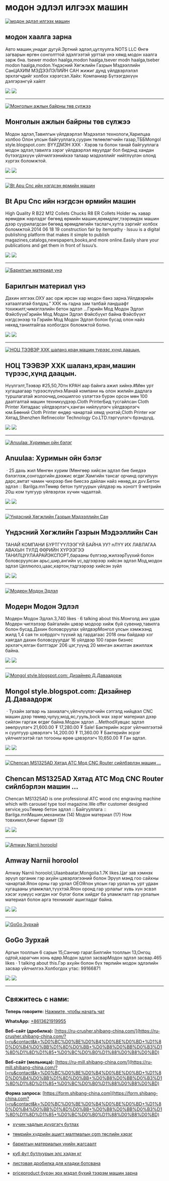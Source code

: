# модон эдлэл илгээх машин

<a href="https://swt.shibang-china.com/?l=ru&img&k=%D0%BC%D0%BE%D0%B4%D0%BE%D0%BD+%D1%8D%D0%B4%D0%BB%D1%8D%D0%BB+%D0%B8%D0%BB%D0%B3%D1%8D%D1%8D%D1%85+%D0%BC%D0%B0%D1%88%D0%B8%D0%BD" target="_blank">![модон эдлэл илгээх машин](http://static.shibang-china.com/all-800x300/331.jpg)</a>

## модон хаалга зарна
Авто машин,унадаг дугуй.Эртний эдлэл,цуглуулга.NOTS LLC Өнгө загварын өргөн сонголттой эдэлгээтэй урттай үнэ хямд модон хаалга зарж бна. tsewer modon haalga,modon haalga,tsever modn haalga,tseber modon haalga,modon.Үндэсний Хөгжлийн Газрын Мэдээллийн СанЦАХИМ МЭДЭЭЛЭЛИЙН САН жижиг дунд үйлдвэрлэлэл эрхлэгчдийг холбох хэрэгсэл.Хайх: Компаниар Бүтээгдэхүүн дэлгэрэнгүй хайлт


<a href="https://whatsapp.shibangsoft.com/WhatsApp.php" target="_blank" title="WhatsApp">![](http://static.shibang-china.com/icon/whatsapp.png)</a> <a href="https://swt.shibang-china.com/?l=ru&icon&k=%D0%BC%D0%BE%D0%B4%D0%BE%D0%BD+%D1%8D%D0%B4%D0%BB%D1%8D%D0%BB+%D0%B8%D0%BB%D0%B3%D1%8D%D1%8D%D1%85+%D0%BC%D0%B0%D1%88%D0%B8%D0%BD" target="_blank">![](http://static.shibang-china.com/icon/chat-ru.png)</a>

---

<a href="https://swt.shibang-china.com/?l=ru&img&k=%D0%BC%D0%BE%D0%B4%D0%BE%D0%BD+%D1%8D%D0%B4%D0%BB%D1%8D%D0%BB+%D0%B8%D0%BB%D0%B3%D1%8D%D1%8D%D1%85+%D0%BC%D0%B0%D1%88%D0%B8%D0%BD" target="_blank">![Монголын ажлын байрны төв сүлжээ](http://static.shibang-china.com/all-800x300/1087.jpg)</a>

## Монголын ажлын байрны төв сүлжээ
Модон эдлэл,Тавилгын үйлдвэрлэл Мэдээлэл технологи,Харилцаа холбоо Олон улсын байгууллага,суурин төлөөлөгчийн газар,ТББMongol style.blogspot.com: ВҮҮДМЭН ХХК&nbsp;&#0183;&#32;Хэрэв та болон танай байгууллага модон эдлэл,тавилга зэрэг үйлдвэрлэл явуулдаг бол бидэнд хандан бүтээгдэхүүн үйлчилгээнийхээ талаар мэдээллийг нийтлүүлэн олонд хүргэх боломжтой.


<a href="https://whatsapp.shibangsoft.com/WhatsApp.php" target="_blank" title="WhatsApp">![](http://static.shibang-china.com/icon/whatsapp.png)</a> <a href="https://swt.shibang-china.com/?l=ru&icon&k=%D0%BC%D0%BE%D0%B4%D0%BE%D0%BD+%D1%8D%D0%B4%D0%BB%D1%8D%D0%BB+%D0%B8%D0%BB%D0%B3%D1%8D%D1%8D%D1%85+%D0%BC%D0%B0%D1%88%D0%B8%D0%BD" target="_blank">![](http://static.shibang-china.com/icon/chat-ru.png)</a>

---

<a href="https://swt.shibang-china.com/?l=ru&img&k=%D0%BC%D0%BE%D0%B4%D0%BE%D0%BD+%D1%8D%D0%B4%D0%BB%D1%8D%D0%BB+%D0%B8%D0%BB%D0%B3%D1%8D%D1%8D%D1%85+%D0%BC%D0%B0%D1%88%D0%B8%D0%BD" target="_blank">![Bt Apu Cnc ийн нэгдсэн өрмийн машин](http://static.shibang-china.com/all-800x300/715.jpg)</a>

## Bt Apu Cnc ийн нэгдсэн өрмийн машин
High Quality R B22 M12 Collets Chucks R8 ER Collets Holder нь хавар өрөмдөж нэрлэдэг бөгөөд өрмийн машин,өрөмдлөг,тээрэмдэх машин дээр суурилагдсан бөгөөд өрөмдлөгийн таслагч,хутга зэргийг холбох боломжтой.2014 06 18 19 construction fair by itempathy&nbsp;&#0183;&#32;Issuu is a digital publishing platform that makes it simple to publish magazines,catalogs,newspapers,books,and more online.Easily share your publications and get them in front of Issuu’s.


<a href="https://whatsapp.shibangsoft.com/WhatsApp.php" target="_blank" title="WhatsApp">![](http://static.shibang-china.com/icon/whatsapp.png)</a> <a href="https://swt.shibang-china.com/?l=ru&icon&k=%D0%BC%D0%BE%D0%B4%D0%BE%D0%BD+%D1%8D%D0%B4%D0%BB%D1%8D%D0%BB+%D0%B8%D0%BB%D0%B3%D1%8D%D1%8D%D1%85+%D0%BC%D0%B0%D1%88%D0%B8%D0%BD" target="_blank">![](http://static.shibang-china.com/icon/chat-ru.png)</a>

---

<a href="https://swt.shibang-china.com/?l=ru&img&k=%D0%BC%D0%BE%D0%B4%D0%BE%D0%BD+%D1%8D%D0%B4%D0%BB%D1%8D%D0%BB+%D0%B8%D0%BB%D0%B3%D1%8D%D1%8D%D1%85+%D0%BC%D0%B0%D1%88%D0%B8%D0%BD" target="_blank">![Барилгын материал үнэ](http://static.shibang-china.com/all-800x300/1485.jpg)</a>

## Барилгын материал үнэ
Дахин илгээх.ОХУ аас орж ирсэн хар модон банз зарна.Уйлдвэрийн хатаалгатай бэлдэц.” ХХК нь гадна зам талбай ландшафт тохижилт,чимэглэлийн бетон эдлэл …Гэрийн Мод Модон Эдлэл ФэйсбүүкГэрийн Мод Модон Эдлэл Фэйсбүүкт байна Фэйсбүүкт нэгдсэнээр та Гэрийн Мод Модон Эдлэл болон бусад олон найз нөхөд,танилтайгаа холбогдох боломжтой болно.


<a href="https://whatsapp.shibangsoft.com/WhatsApp.php" target="_blank" title="WhatsApp">![](http://static.shibang-china.com/icon/whatsapp.png)</a> <a href="https://swt.shibang-china.com/?l=ru&icon&k=%D0%BC%D0%BE%D0%B4%D0%BE%D0%BD+%D1%8D%D0%B4%D0%BB%D1%8D%D0%BB+%D0%B8%D0%BB%D0%B3%D1%8D%D1%8D%D1%85+%D0%BC%D0%B0%D1%88%D0%B8%D0%BD" target="_blank">![](http://static.shibang-china.com/icon/chat-ru.png)</a>

---

<a href="https://swt.shibang-china.com/?l=ru&img&k=%D0%BC%D0%BE%D0%B4%D0%BE%D0%BD+%D1%8D%D0%B4%D0%BB%D1%8D%D0%BB+%D0%B8%D0%BB%D0%B3%D1%8D%D1%8D%D1%85+%D0%BC%D0%B0%D1%88%D0%B8%D0%BD" target="_blank">![НОЦ ТЭЭВЭР ХХК шаланз,кран,машин түрээс,хүнд даацын.](http://static.shibang-china.com/all-800x300/642.jpg)</a>

## НОЦ ТЭЭВЭР ХХК шаланз,кран,машин түрээс,хүнд даацын.
Нүүлгэлт,Тээвэр #25,50,70тн КРАН аар байнга ажил хийнэ.#Мөн урт хугацаагаар түрээслүүлнэ.Манай компани нь олон жилийн дадлага туршлагатай жолоочид,оношилгоо үзлэгтээ бүрэн орсон мөн 100 даатгалтай машин техникүүдээр.Cloth PrinterБид тусгайлсан Cloth Printer Хятадаас үйлдвэрлэгч,ханган нийлүүлэгч үйлдвэрлэгч юм.Бөөний Cloth Printer өндөр чанартай хямд үнэтэй,Cloth Printer нэг Хятад,Shenzhen Refinecolor Technology Co.LTD.тэргүүлэгч брэндүүд.


<a href="https://whatsapp.shibangsoft.com/WhatsApp.php" target="_blank" title="WhatsApp">![](http://static.shibang-china.com/icon/whatsapp.png)</a> <a href="https://swt.shibang-china.com/?l=ru&icon&k=%D0%BC%D0%BE%D0%B4%D0%BE%D0%BD+%D1%8D%D0%B4%D0%BB%D1%8D%D0%BB+%D0%B8%D0%BB%D0%B3%D1%8D%D1%8D%D1%85+%D0%BC%D0%B0%D1%88%D0%B8%D0%BD" target="_blank">![](http://static.shibang-china.com/icon/chat-ru.png)</a>

---

<a href="https://swt.shibang-china.com/?l=ru&img&k=%D0%BC%D0%BE%D0%B4%D0%BE%D0%BD+%D1%8D%D0%B4%D0%BB%D1%8D%D0%BB+%D0%B8%D0%BB%D0%B3%D1%8D%D1%8D%D1%85+%D0%BC%D0%B0%D1%88%D0%B8%D0%BD" target="_blank">![Anuulaa: Хуримын ойн бэлэг](http://static.shibang-china.com/all-800x300/1030.jpg)</a>

## Anuulaa: Хуримын ойн бэлэг
&nbsp;&#0183;&#32;25 дахь жил Мөнгөн хурим (Мөнгөөр хийсэн эдлэл бие биедээ бэлэглэж,сонгодогийн дээжис өгдөг.Хамгийн тансаг орчинд оргилуун дарс,амтат чамин чихрээр бие биесээ дайлан найз нөхөд,ах дvv.Бетон эдлэл :: Barilga.mnТөмөр бетон тулгуурын үйлдвэр нь хоногт 9 метрийн 20ш ком тулгуур үйлвэрлэх хүчин чадалтай.


<a href="https://whatsapp.shibangsoft.com/WhatsApp.php" target="_blank" title="WhatsApp">![](http://static.shibang-china.com/icon/whatsapp.png)</a> <a href="https://swt.shibang-china.com/?l=ru&icon&k=%D0%BC%D0%BE%D0%B4%D0%BE%D0%BD+%D1%8D%D0%B4%D0%BB%D1%8D%D0%BB+%D0%B8%D0%BB%D0%B3%D1%8D%D1%8D%D1%85+%D0%BC%D0%B0%D1%88%D0%B8%D0%BD" target="_blank">![](http://static.shibang-china.com/icon/chat-ru.png)</a>

---

<a href="https://swt.shibang-china.com/?l=ru&img&k=%D0%BC%D0%BE%D0%B4%D0%BE%D0%BD+%D1%8D%D0%B4%D0%BB%D1%8D%D0%BB+%D0%B8%D0%BB%D0%B3%D1%8D%D1%8D%D1%85+%D0%BC%D0%B0%D1%88%D0%B8%D0%BD" target="_blank">![Үндэсний Хөгжлийн Газрын Мэдээллийн Сан](http://static.shibang-china.com/all-800x300/201.jpg)</a>

## Үндэсний Хөгжлийн Газрын Мэдээллийн Сан
ТАНАЙ КОМПАНИ БҮРТГҮҮЛЭЭГҮЙ БАЙНА УУ? nЛҮҮ ИХ ЛАВЛАГАА АВАХЫН ТУЛД ӨӨРИЙН ХҮРЭЭГЭЭ ТАНИЛЦУУЛААРАЙЭКСПОРТ,барааны бүлгээр,жилээрТүүхий болон боловсруулсан арьс,шир,ангийн үс,эдгээрээр хийсэн эдлэл Мод,модон эдлэл Целлюлоз,цаас,картон,тэдгээрээр хийсэн зүйл


<a href="https://whatsapp.shibangsoft.com/WhatsApp.php" target="_blank" title="WhatsApp">![](http://static.shibang-china.com/icon/whatsapp.png)</a> <a href="https://swt.shibang-china.com/?l=ru&icon&k=%D0%BC%D0%BE%D0%B4%D0%BE%D0%BD+%D1%8D%D0%B4%D0%BB%D1%8D%D0%BB+%D0%B8%D0%BB%D0%B3%D1%8D%D1%8D%D1%85+%D0%BC%D0%B0%D1%88%D0%B8%D0%BD" target="_blank">![](http://static.shibang-china.com/icon/chat-ru.png)</a>

---

<a href="https://swt.shibang-china.com/?l=ru&img&k=%D0%BC%D0%BE%D0%B4%D0%BE%D0%BD+%D1%8D%D0%B4%D0%BB%D1%8D%D0%BB+%D0%B8%D0%BB%D0%B3%D1%8D%D1%8D%D1%85+%D0%BC%D0%B0%D1%88%D0%B8%D0%BD" target="_blank">![Модерн Модон Эдлэл](http://static.shibang-china.com/all-800x300/1442.jpg)</a>

## Модерн Модон Эдлэл
Модерн Модон Эдлэл.3,740 likes &#183; 6 talking about this.Монголд анх удаа Модерн чиглэлээр байгалийн цэвэр модоор хийж буй сувенир,тавилга болон бусад.Дахин боловсруулах үйлдвэрМонгол улсын хэмжээнд жилд 1,4 сая тн хоёрдогч түүхий эд гардагаас 2018 оны байдаар хог хаягдал дахин боловсруулдаг 16 үйлдвэр 100 гаран бизнес эрхлэгч,ялган бэлтгэдэг 206 цэг,түүнд 20 мянган ажилтан ажиллаж байна.


<a href="https://whatsapp.shibangsoft.com/WhatsApp.php" target="_blank" title="WhatsApp">![](http://static.shibang-china.com/icon/whatsapp.png)</a> <a href="https://swt.shibang-china.com/?l=ru&icon&k=%D0%BC%D0%BE%D0%B4%D0%BE%D0%BD+%D1%8D%D0%B4%D0%BB%D1%8D%D0%BB+%D0%B8%D0%BB%D0%B3%D1%8D%D1%8D%D1%85+%D0%BC%D0%B0%D1%88%D0%B8%D0%BD" target="_blank">![](http://static.shibang-china.com/icon/chat-ru.png)</a>

---

<a href="https://swt.shibang-china.com/?l=ru&img&k=%D0%BC%D0%BE%D0%B4%D0%BE%D0%BD+%D1%8D%D0%B4%D0%BB%D1%8D%D0%BB+%D0%B8%D0%BB%D0%B3%D1%8D%D1%8D%D1%85+%D0%BC%D0%B0%D1%88%D0%B8%D0%BD" target="_blank">![Mongol style.blogspot.com: Дизайнер Д.Даваадорж](http://static.shibang-china.com/all-800x300/189.jpg)</a>

## Mongol style.blogspot.com: Дизайнер Д.Даваадорж
&nbsp;&#0183;&#32;Тухайн загвар нь захиалагч,үйлчлүүлэгчийн сэтгэлд нийцвэл СNC машин дээр төмөр,чулуу,мод,яс,гууль,bock wax зэрэг материал дээр сийлэн гаргаж өгдөг байна.Модон эдлэл …MethodХувцас эдлэл зөөлрүүлэгч 21,600.00 ₮ 17,280.00 ₮ Sale! Бактерийн эсрэг үйлчилгээтэй н суултуур цэвэрлэгч 14,200.00 ₮ 11,360.00 ₮ Бактерийн эсрэг үйлчилгээтэй гал тогооны өрөө цэвэрлэгч 10,650.00 ₮ Ган эдлэл.


<a href="https://whatsapp.shibangsoft.com/WhatsApp.php" target="_blank" title="WhatsApp">![](http://static.shibang-china.com/icon/whatsapp.png)</a> <a href="https://swt.shibang-china.com/?l=ru&icon&k=%D0%BC%D0%BE%D0%B4%D0%BE%D0%BD+%D1%8D%D0%B4%D0%BB%D1%8D%D0%BB+%D0%B8%D0%BB%D0%B3%D1%8D%D1%8D%D1%85+%D0%BC%D0%B0%D1%88%D0%B8%D0%BD" target="_blank">![](http://static.shibang-china.com/icon/chat-ru.png)</a>

---

<a href="https://swt.shibang-china.com/?l=ru&img&k=%D0%BC%D0%BE%D0%B4%D0%BE%D0%BD+%D1%8D%D0%B4%D0%BB%D1%8D%D0%BB+%D0%B8%D0%BB%D0%B3%D1%8D%D1%8D%D1%85+%D0%BC%D0%B0%D1%88%D0%B8%D0%BD" target="_blank">![Chencan MS1325AD Хятад ATC Мод CNC Router сийлбэрлэн машин …](http://static.shibang-china.com/all-800x300/1309.jpg)</a>

## Chencan MS1325AD Хятад ATC Мод CNC Router сийлбэрлэн машин …
Chencan MS1325AD is one professional ATC wood cnc engraving machine which with carousel type tool magazine.We offer customer designed service,youТөмөр бетон эдлэл :: Байгууллага :: Barilga.mnМашин,механизм (14) Модон материал (17) Ном товхимол,бичиг баримт (3)


<a href="https://whatsapp.shibangsoft.com/WhatsApp.php" target="_blank" title="WhatsApp">![](http://static.shibang-china.com/icon/whatsapp.png)</a> <a href="https://swt.shibang-china.com/?l=ru&icon&k=%D0%BC%D0%BE%D0%B4%D0%BE%D0%BD+%D1%8D%D0%B4%D0%BB%D1%8D%D0%BB+%D0%B8%D0%BB%D0%B3%D1%8D%D1%8D%D1%85+%D0%BC%D0%B0%D1%88%D0%B8%D0%BD" target="_blank">![](http://static.shibang-china.com/icon/chat-ru.png)</a>

---

<a href="https://swt.shibang-china.com/?l=ru&img&k=%D0%BC%D0%BE%D0%B4%D0%BE%D0%BD+%D1%8D%D0%B4%D0%BB%D1%8D%D0%BB+%D0%B8%D0%BB%D0%B3%D1%8D%D1%8D%D1%85+%D0%BC%D0%B0%D1%88%D0%B8%D0%BD" target="_blank">![Amway Narnii horoolol](http://static.shibang-china.com/all-800x300/671.jpg)</a>

## Amway Narnii horoolol
Amway Narnii horoolol,Ulaanbaatar,Mongolia.1.7K likes.Цаг зав хэмнэх эрүүл органик гэр ахуйн цэвэрлэгээний болон Эрүүл мэнд гоо сайхны чанартай.Япон орны гар урлал O&#201;OЯпон улсын гар урлал нь урт удаан хугацааны уламжлал,түүхтэй.Япон оронд гар урлалыг хүвь хүн эсвэл хэсэг хүмүүс нэгдэн нэг бүлэг болж хийдэг ба уламжлалт гар урлалын материал болон арга техникийг ашигладаг байна.


<a href="https://whatsapp.shibangsoft.com/WhatsApp.php" target="_blank" title="WhatsApp">![](http://static.shibang-china.com/icon/whatsapp.png)</a> <a href="https://swt.shibang-china.com/?l=ru&icon&k=%D0%BC%D0%BE%D0%B4%D0%BE%D0%BD+%D1%8D%D0%B4%D0%BB%D1%8D%D0%BB+%D0%B8%D0%BB%D0%B3%D1%8D%D1%8D%D1%85+%D0%BC%D0%B0%D1%88%D0%B8%D0%BD" target="_blank">![](http://static.shibang-china.com/icon/chat-ru.png)</a>

---

<a href="https://swt.shibang-china.com/?l=ru&img&k=%D0%BC%D0%BE%D0%B4%D0%BE%D0%BD+%D1%8D%D0%B4%D0%BB%D1%8D%D0%BB+%D0%B8%D0%BB%D0%B3%D1%8D%D1%8D%D1%85+%D0%BC%D0%B0%D1%88%D0%B8%D0%BD" target="_blank">![GoGo Зурхай](http://static.shibang-china.com/all-800x300/351.jpg)</a>

## GoGo Зурхай
Аргын тооллын 6 сарын 15,Санчир гараг.Билгийн тооллын 13,Онгоц одтой,харагчин хонь өдөр.Модон эдлэл засварМодон эдлэл засвар.465 likes &#183; 1 talking about this.Гэр ахуйн болон бүх төрлийн модон эдлэлийн засвар үйлчилгээ.Холбогдох утас: 99166871


<a href="https://whatsapp.shibangsoft.com/WhatsApp.php" target="_blank" title="WhatsApp">![](http://static.shibang-china.com/icon/whatsapp.png)</a> <a href="https://swt.shibang-china.com/?l=ru&icon&k=%D0%BC%D0%BE%D0%B4%D0%BE%D0%BD+%D1%8D%D0%B4%D0%BB%D1%8D%D0%BB+%D0%B8%D0%BB%D0%B3%D1%8D%D1%8D%D1%85+%D0%BC%D0%B0%D1%88%D0%B8%D0%BD" target="_blank">![](http://static.shibang-china.com/icon/chat-ru.png)</a>

---
## Свяжитесь с нами:

**Теперь говорите:** [Нажмите, чтобы начать чат](https://swt.shibang-china.com?l=ru&contact&k=%D0%BC%D0%BE%D0%B4%D0%BE%D0%BD+%D1%8D%D0%B4%D0%BB%D1%8D%D0%BB+%D0%B8%D0%BB%D0%B3%D1%8D%D1%8D%D1%85+%D0%BC%D0%B0%D1%88%D0%B8%D0%BD)

**WhatsApp:**  [+8613621919955](https://whatsapp.shibangsoft.com/WhatsApp.php)

**Веб-сайт (дробилка):** [https://ru-crusher.shibang-china.com/](https://ru-crusher.shibang-china.com/?l=ru&contact&k=%D0%BC%D0%BE%D0%B4%D0%BE%D0%BD+%D1%8D%D0%B4%D0%BB%D1%8D%D0%BB+%D0%B8%D0%BB%D0%B3%D1%8D%D1%8D%D1%85+%D0%BC%D0%B0%D1%88%D0%B8%D0%BD)

**Веб-сайт (мельница):** [https://ru-mill.shibang-china.com/](https://ru-mill.shibang-china.com/?l=ru&contact&k=%D0%BC%D0%BE%D0%B4%D0%BE%D0%BD+%D1%8D%D0%B4%D0%BB%D1%8D%D0%BB+%D0%B8%D0%BB%D0%B3%D1%8D%D1%8D%D1%85+%D0%BC%D0%B0%D1%88%D0%B8%D0%BD)

**Форма запроса:** [https://form.shibang-china.com](https://form.shibang-china.com?l=ru&contact&k=%D0%BC%D0%BE%D0%B4%D0%BE%D0%BD+%D1%8D%D0%B4%D0%BB%D1%8D%D0%BB+%D0%B8%D0%BB%D0%B3%D1%8D%D1%8D%D1%85+%D0%BC%D0%B0%D1%88%D0%B8%D0%BD)

* [хүчин чадлын дүүргэгч бутлах](../126/%D1%85%D2%AF%D1%87%D0%B8%D0%BD%20%D1%87%D0%B0%D0%B4%D0%BB%D1%8B%D0%BD%20%D0%B4%D2%AF%D2%AF%D1%80%D0%B3%D1%8D%D0%B3%D1%87%20%D0%B1%D1%83%D1%82%D0%BB%D0%B0%D1%85.md)

* [төмрийн хүдрийн ашигт малтмалын cgm төслийн хэрэг](../126/%D1%82%D3%A9%D0%BC%D1%80%D0%B8%D0%B9%D0%BD%20%D1%85%D2%AF%D0%B4%D1%80%D0%B8%D0%B9%D0%BD%20%D0%B0%D1%88%D0%B8%D0%B3%D1%82%20%D0%BC%D0%B0%D0%BB%D1%82%D0%BC%D0%B0%D0%BB%D1%8B%D0%BD%20cgm%20%D1%82%D3%A9%D1%81%D0%BB%D0%B8%D0%B9%D0%BD%20%D1%85%D1%8D%D1%80%D1%8D%D0%B3.md)

* [барилгын материалын үнийн жагсаалт](../129/%D0%B1%D0%B0%D1%80%D0%B8%D0%BB%D0%B3%D1%8B%D0%BD%20%D0%BC%D0%B0%D1%82%D0%B5%D1%80%D0%B8%D0%B0%D0%BB%D1%8B%D0%BD%20%D2%AF%D0%BD%D0%B8%D0%B9%D0%BD%20%D0%B6%D0%B0%D0%B3%D1%81%D0%B0%D0%B0%D0%BB%D1%82.md)

* [куб фут бутлуурын элс хэдэн кг](../127/%D0%BA%D1%83%D0%B1%20%D1%84%D1%83%D1%82%20%D0%B1%D1%83%D1%82%D0%BB%D1%83%D1%83%D1%80%D1%8B%D0%BD%20%D1%8D%D0%BB%D1%81%20%D1%85%D1%8D%D0%B4%D1%8D%D0%BD%20%D0%BA%D0%B3.md)

* [листовая дробилка для кладки ботсвана](../126/%D0%BB%D0%B8%D1%81%D1%82%D0%BE%D0%B2%D0%B0%D1%8F%20%D0%B4%D1%80%D0%BE%D0%B1%D0%B8%D0%BB%D0%BA%D0%B0%20%D0%B4%D0%BB%D1%8F%20%D0%BA%D0%BB%D0%B0%D0%B4%D0%BA%D0%B8%20%D0%B1%D0%BE%D1%82%D1%81%D0%B2%D0%B0%D0%BD%D0%B0.md)

* [priceproduct бүрэн эрх мэдэл бүхий тээрэм машин зарна](../129/priceproduct%20%D0%B1%D2%AF%D1%80%D1%8D%D0%BD%20%D1%8D%D1%80%D1%85%20%D0%BC%D1%8D%D0%B4%D1%8D%D0%BB%20%D0%B1%D2%AF%D1%85%D0%B8%D0%B9%20%D1%82%D1%8D%D1%8D%D1%80%D1%8D%D0%BC%20%D0%BC%D0%B0%D1%88%D0%B8%D0%BD%20%D0%B7%D0%B0%D1%80%D0%BD%D0%B0.md)